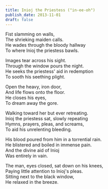 ```yaml
---
title: Inioj the Priestess ("in-ee-oh")
publish_date: 2013-11-01
draft: false
---
```


Fist slamming on walls,  
The shrieking maiden calls.  
He wades through the bloody hallway  
To where Inioj the priestess bawls.  

Images tear across his sight.  
Through the window pours the night.  
He seeks the priestess' aid in redemption  
To sooth his seething plight.  

Open the heavy, iron door,  
And life flows onto the floor.  
He closes his eyes,  
To dream away the gore.  

Walking toward her but ever retreating.  
Inioj the priestess sat, slowly repeating  
Hymns, prayers, pleas, and screams,  
To aid his unrelenting bleeding.  

His blood poured from him in a torrential rain.  
He blistered and boiled in immense pain.  
And the divine aid of Inioj  
Was entirely in vain.  

The man, eyes closed, sat down on his knees,  
Paying little attention to Inioj's pleas.  
Sitting next to the black window,  
He relaxed in the breeze.  
